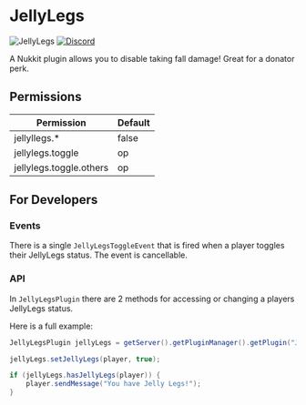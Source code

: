 # JellyLegs
![JellyLegs](https://github.com/lukeeey/JellyLegs/workflows/JellyLegs/badge.svg)
[![Discord](https://img.shields.io/discord/803794932820082739.svg?color=%237289da&label=Discord)](https://discord.gg/pXz2rGJ8FA)  

A Nukkit plugin allows you to disable taking fall damage! Great for a donator perk.

## Permissions
| Permission | Default |
| ---------- | ------- |
| jellyllegs.* | false |
| jellylegs.toggle | op |
| jellylegs.toggle.others | op |

## For Developers
### Events
There is a single `JellyLegsToggleEvent` that is fired when a player toggles their JellyLegs status.
The event is cancellable.

### API
In `JellyLegsPlugin` there are 2 methods for accessing or changing a players JellyLegs status.

Here is a full example:
```java
JellyLegsPlugin jellyLegs = getServer().getPluginManager().getPlugin("JellyLegs");

jellyLegs.setJellyLegs(player, true);

if (jellyLegs.hasJellyLegs(player)) {
    player.sendMessage("You have Jelly Legs!");
}
```